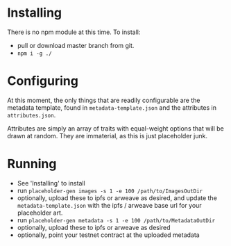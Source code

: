 # Installing

There is no npm module at this time. To install:

- pull or download master branch from git.
- `npm i -g ./`

# Configuring

At this moment, the only things that are readily configurable are the metadata template, found in `metadata-template.json` and the attributes in `attributes.json`.

Attributes are simply an array of traits with equal-weight options that will be drawn at random. They are immaterial, as this is just placeholder junk.

# Running

- See 'Installing' to install
- run `placeholder-gen images -s 1 -e 100 /path/to/ImagesOutDir`
- optionally, upload these to ipfs or arweave as desired, and update the `metadata-template.json` with the ipfs / arweave base url for your placeholder art.
- run `placeholder-gen metadata -s 1 -e 100 /path/to/MetadataOutDir`
- optionally, upload these to ipfs or arweave as desired
- optionally, point your testnet contract at the uploaded metadata
